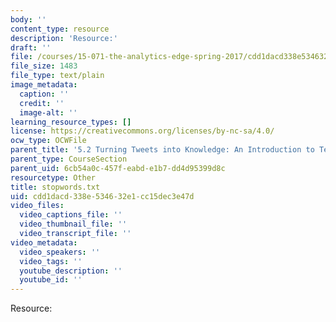 ```yaml
---
body: ''
content_type: resource
description: 'Resource:'
draft: ''
file: /courses/15-071-the-analytics-edge-spring-2017/cdd1dacd338e534632e1cc15dec3e47d_stopwords.txt
file_size: 1483
file_type: text/plain
image_metadata:
  caption: ''
  credit: ''
  image-alt: ''
learning_resource_types: []
license: https://creativecommons.org/licenses/by-nc-sa/4.0/
ocw_type: OCWFile
parent_title: '5.2 Turning Tweets into Knowledge: An Introduction to Text Analytics'
parent_type: CourseSection
parent_uid: 6cb54a0c-457f-eabd-e1b7-dd4d95399d8c
resourcetype: Other
title: stopwords.txt
uid: cdd1dacd-338e-5346-32e1-cc15dec3e47d
video_files:
  video_captions_file: ''
  video_thumbnail_file: ''
  video_transcript_file: ''
video_metadata:
  video_speakers: ''
  video_tags: ''
  youtube_description: ''
  youtube_id: ''
---
```

Resource: